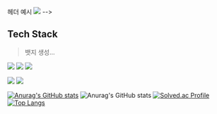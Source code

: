 <!--
![header](https://capsule-render.vercel.app/api?type=cylinder&color=B5D5C5&height=300&section=header&text=jinyeee%&fontSize=90&fontColor=EAC7C7)<br> <!-- //헤더-->

 헤더 예시
 <img src="https://capsule-render.vercel.app/api?type=wave&color=auto&height=300&section=header&text=capsule%20render&fontSize=90" />
-->
## Tech Stack
>뱃지 생성...

<img src="https://img.shields.io/badge/Python-3776AB?style=for-the-badge&logo=Python&logoColor=white"/>
<img src="https://img.shields.io/badge/Spring Boot-6DB33F?style=for-the-badge&logo=Spring Boot&logoColor=white"/>
<img src="https://img.shields.io/badge/Spring Boot-6DB33F?style=flat-square&logo=Spring Boot&logoColor=white">


 <a href="클릭시 이동할 링크" target="_blank"><img src="https://img.shields.io/badge/뱃지-색코드?style=flat-square&logo=이미지 이름&logoColor=white"/></a>
 <img src="https://img.shields.io/badge/뱃지-색코드?style=for-the-badge&logo=이미지 이름&logoColor=black"><br>
 
[![Anurag's GitHub stats](https://github-readme-stats.vercel.app/api?username=jinyeee)](https://github.com/jinyeee/github-readme-stats) 
![Anurag's GitHub stats](https://github-readme-stats.vercel.app/api?username=jinyeee&show_icons=true&theme=radical) <!-- //스탯-->
[![Solved.ac Profile](http://mazassumnida.wtf/api/v2/generate_badge?boj=u20150180@smart2study.org)](https://solved.ac/u20150180@smart2study.org/) <!-- //백준아이디-->
[![Top Langs](https://github-readme-stats.vercel.app/api/top-langs/?username=jinyeee)](https://github.com/jinyeee/github-readme-stats)
<!--    //아이디 경로 오류 -> 왜 나는지 검색해도 안 나온다...    -->




